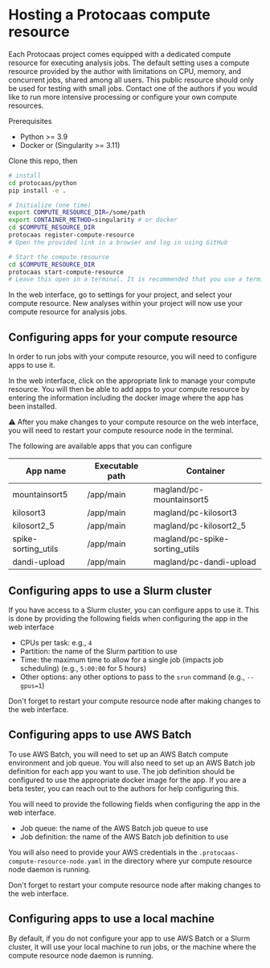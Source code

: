 # Hosting a Protocaas compute resource

Each Protocaas project comes equipped with a dedicated compute resource for executing analysis jobs. The default setting uses a compute resource provided by the author with limitations on CPU, memory, and concurrent jobs, shared among all users. This public resource should only be used for testing with small jobs. Contact one of the authors if you would like to run more intensive processing or configure your own compute resources.

Prerequisites

* Python >= 3.9
* Docker or (Singularity >= 3.11)

Clone this repo, then

```bash
# install
cd protocaas/python
pip install -e .
```

```bash
# Initialize (one time)
export COMPUTE_RESOURCE_DIR=/some/path
export CONTAINER_METHOD=singularity # or docker
cd $COMPUTE_RESOURCE_DIR
protocaas register-compute-resource
# Open the provided link in a browser and log in using GitHub
```

```bash
# Start the compute resource
cd $COMPUTE_RESOURCE_DIR
protocaas start-compute-resource
# Leave this open in a terminal. It is recommended that you use a terminal multiplexer like tmux or screen.
```

In the web interface, go to settings for your project, and select your compute resource. New analyses within your project will now use your compute resource for analysis jobs.

## Configuring apps for your compute resource

In order to run jobs with your compute resource, you will need to configure apps to use it.

In the web interface, click on the appropriate link to manage your compute resource. You will then be able to add apps to your compute resource by entering the information including the docker image where the app has been installed.

:warning: After you make changes to your compute resource on the web interface, you will need to restart your compute resource node in the terminal.

The following are available apps that you can configure

| App name | Executable path | Container |
| -------- | --------------- | --------- |
| mountainsort5 | /app/main | magland/pc-mountainsort5 |
| kilosort3 | /app/main | magland/pc-kilosort3 |
| kilosort2_5 | /app/main | magland/pc-kilosort2_5 |
| spike-sorting_utils | /app/main | magland/pc-spike-sorting_utils |
| dandi-upload | /app/main | magland/pc-dandi-upload |

## Configuring apps to use a Slurm cluster

If you have access to a Slurm cluster, you can configure apps to use it. This is done by providing the following fields when configuring the app in the web interface

* CPUs per task: e.g., `4`
* Partition: the name of the Slurm partition to use
* Time: the maximum time to allow for a single job (impacts job scheduling) (e.g., `5:00:00` for 5 hours)
* Other options: any other options to pass to the `srun` command (e.g., `--gpus=1`)

Don't forget to restart your compute resource node after making changes to the web interface.

## Configuring apps to use AWS Batch

To use AWS Batch, you will need to set up an AWS Batch compute environment and job queue. You will also need to set up an AWS Batch job definition for each app you want to use. The job definition should be configured to use the appropriate docker image for the app. If you are a beta tester, you can reach out to the authors for help configuring this.

You will need to provide the following fields when configuring the app in the web interface.

* Job queue: the name of the AWS Batch job queue to use
* Job definition: the name of the AWS Batch job definition to use

You will also need to provide your AWS credentials in the `.protocaas-compute-resource-node.yaml` in the directory where yur compute resource node daemon is running.

Don't forget to restart your compute resource node after making changes to the web interface.

## Configuring apps to use a local machine

By default, if you do not configure your app to use AWS Batch or a Slurm cluster, it will use your local machine to run jobs, or the machine where the compute resource node daemon is running.